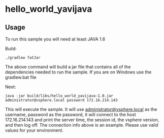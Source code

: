 # hello_world_yavijava

## Usage

To run this sample you will need at least JAVA 1.6 

Build:

    ./gradlew fatJar

The above command will build a jar file that contains all of the dependencies needed to run the sample. If you are on Windows use the gradlew.bat file

Next:

    java -jar build/libs/hello_world_yavijava-1.0.jar administrator@vsphere.local password 172.16.214.143

This will execute the sample. It will use administrator@vsphere.local as the username, password as the password, it will connect to the host 172.16.214.143 and print the server time, the session id, the vsphere version, and then log off. The connection info above is an example. Please use valid values for your environment.

